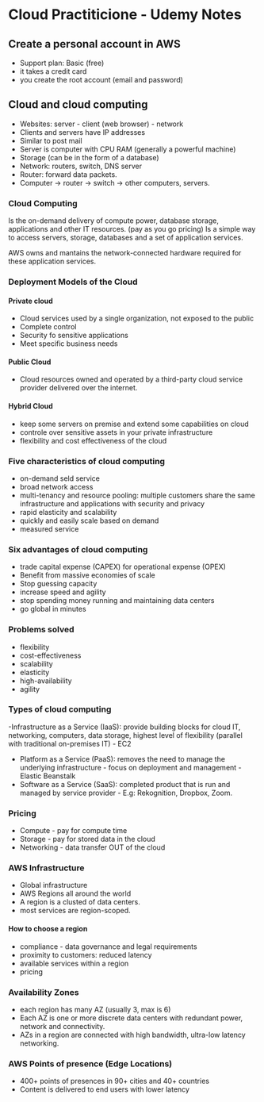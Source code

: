 # Cloud Practiticione - Udemy Notes

## Create a personal account in AWS

- Support plan: Basic (free)
- it takes a credit card
- you create the root account (email and password)

## Cloud and cloud computing

- Websites: server - client (web browser) - network
- Clients and servers have IP addresses
- Similar to post mail
- Server is computer with CPU RAM (generally a powerful machine)
- Storage (can be in the form of a database)
- Network: routers, switch, DNS server
- Router: forward data packets.
- Computer -> router -> switch -> other computers, servers.

### Cloud Computing

Is the on-demand delivery of compute power, database storage, applications and other IT resources.
(pay as you go pricing)
Is a simple way to access servers, storage, databases and a set of application services.

AWS owns and mantains the network-connected hardware required for these application services.

### Deployment Models of the Cloud

#### Private cloud

- Cloud services used by a single organization, not exposed to the public
- Complete control
- Security fo sensitive applications
- Meet specific business needs

#### Public Cloud

- Cloud resources owned and operated by a third-party cloud service provider delivered over the internet.

#### Hybrid Cloud

- keep some servers on premise and extend some capabilities on cloud
- controle over sensitive assets in your private infrastructure
- flexibility and cost effectiveness of the cloud

### Five characteristics of cloud computing

- on-demand seld service
- broad network access
- multi-tenancy and resource pooling: multiple customers share the same infrastructure and applications with security and privacy
- rapid elasticity and scalability
- quickly and easily scale based on demand
- measured service

### Six advantages of cloud computing

- trade capital expense (CAPEX) for operational expense (OPEX)
- Benefit from massive economies of scale
- Stop guessing capacity
- increase speed and agility
- stop spending money running and maintaining data centers
- go global in minutes

### Problems solved

- flexibility
- cost-effectiveness
- scalability
- elasticity
- high-availability
- agility

### Types of cloud computing

-Infrastructure as a Service (IaaS): provide building blocks for cloud IT, networking, computers, data storage, highest level of flexibility (parallel with traditional on-premises IT) - EC2

- Platform as a Service (PaaS): removes the need to manage the underlying infrastructure - focus on deployment and management - Elastic Beanstalk
- Software as a Service (SaaS): completed product that is run and managed by service provider - E.g: Rekognition, Dropbox, Zoom.

### Pricing

- Compute - pay for compute time
- Storage - pay for stored data in the cloud
- Networking - data transfer OUT of the cloud

### AWS Infrastructure

- Global infrastructure
- AWS Regions all around the world
- A region is a clusted of data centers.
- most services are region-scoped.

#### How to choose a region

- compliance - data governance and legal requirements
- proximity to customers: reduced latency
- available services within a region
- pricing

### Availability Zones

- each region has many AZ (usually 3, max is 6)
- Each AZ is one or more discrete data centers with redundant power, network and connectivity.
- AZs in a region are connected with high bandwidth, ultra-low latency networking.

### AWS Points of presence (Edge Locations)

- 400+ points of presences in 90+ cities and 40+ countries
- Content is delivered to end users with lower latency
